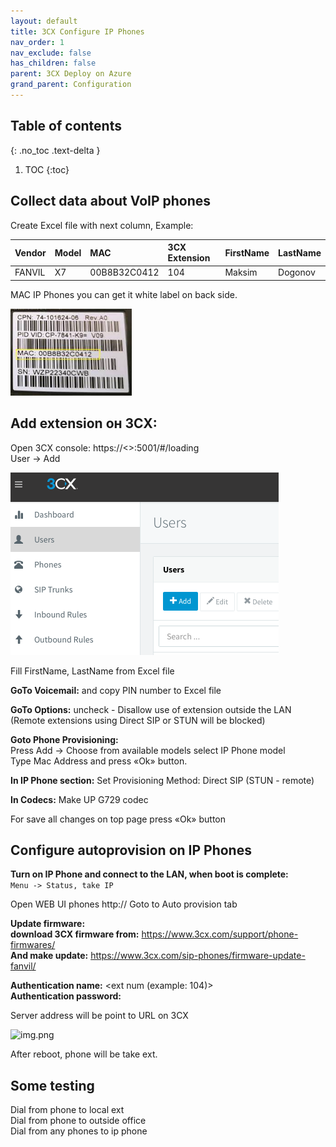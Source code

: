 ```yaml
---
layout: default
title: 3CX Configure IP Phones
nav_order: 1
nav_exclude: false
has_children: false
parent: 3CX Deploy on Azure
grand_parent: Configuration
---
```

## Table of contents
{: .no_toc .text-delta }

1. TOC 
{:toc}
   
## Collect data about VoIP phones
Create Excel file with next column, Example:  

| Vendor       | Model    |      MAC     | 3CX Extension | FirstName | LastName |
|:-------------|:---------|:-------------|:--------------|:----------|:---------|
| FANVIL       | Х7       | 00B8B32C0412 | 104           | Maksim    | Dogonov  |

MAC IP Phones you can get it white label on back side. 

![img.png](images/3CX_PHONES_MAC.png)

## Add extension он 3CX: 
Open 3CX console: https://<<domain name or ip>>:5001/#/loading  
User -> Add  

![img.png](images/3CX_PHONES_ADD_EXT.png)  
  
Fill FirstName, LastName from Excel file  
  
**GoTo Voicemail:** and copy PIN number to Excel file
  
**GoTo Options:** uncheck -  Disallow use of extension outside the LAN (Remote extensions using Direct SIP or STUN will be blocked)  
  
**Goto Phone Provisioning:**  
Press Add -> Choose from available models select IP Phone model  
Type Mac Address and press «Ok» button.  
  
**In IP Phone section:** Set Provisioning Method: Direct SIP (STUN - remote)  
  
**In Codecs:** Make UP G729 codec  

For save all changes on top page press «Ok» button    

## Configure autoprovision on IP Phones 
  
**Turn on IP Phone and connect to the LAN, when boot is complete:**  
```Menu -> Status, take IP  ```  

Open WEB UI phones http://<ip adress>
Goto to Auto provision tab 

**Update firmware:**  
**download 3CX firmware from:** https://www.3cx.com/support/phone-firmwares/  
**And make update:** https://www.3cx.com/sip-phones/firmware-update-fanvil/  
  
**Authentication name:** <ext num (example: 104)>  
**Authentication password:** <voicemail pin>  
  
Server address will be point to URL  on 3CX   

![img.png](images/3CX_PHONES_FANVIL.png)  

After reboot, phone will be take ext.  

## Some testing  
Dial from phone to local ext  
Dial from phone to outside office  
Dial from any phones to ip phone  